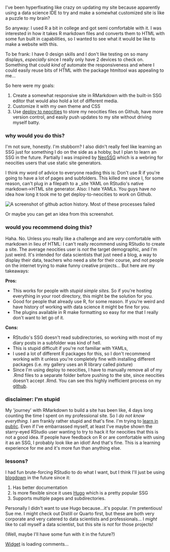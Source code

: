 I've been hyperfixating like crazy on updating my site because apparently using a data science IDE to try and make a somewhat customized site is like a puzzle to my brain?

So anyway: I used R a bit in college and got semi comfortable with it. I was interested in how it takes R markdown files and converts them to HTML with some fun built in capabilities, so I wanted to see what it would be like to make a website with this.

To be frank: I have 0 design skills and I don't like testing on so many displays, *especially* since I really only have 2 devices to check on. Something that could *kind of* automate the responsiveness and where I could easily reuse bits of HTML with the package htmltool was appealing to me...

So here were my goals:

1. Create a somewhat responsive site in RMarkdown with the built-in SSG editor that would also hold a lot of different media.
2. Customize it with my own theme and CSS
3. Use [deploy to neocities](https://github.com/bcomnes/deploy-to-neocities) to store my neocities files on Github, have more version control, and easily push updates to my site without driving myself batty.

### why would you do this?
I'm not sure, honestly. I'm stubborn? I also didn't really feel like learning an SSG just for something I do on the side as a hobby, but I plan to learn an SSG in the future. Partially I was inspired by [NeoSSG](https://neossg.neocities.org/) which is a webring for neocities users that use static site generators.

I think my word of advice to everyone reading this is: Don't use R if you're going to have a lot of pages and subfolders. This killed me since I, for some reason, can't plug in a filepath to a _site YAML on RStudio's native markdown->HTML site generator. Also: I hate YAMLs. You guys have *no* idea how long it took me to get deploy-to-neocities to work on Github.

![A screenshot of github action history. Most of these processes failed](img/git-actions.png)

Or maybe you can get an idea from this screenshot.


### would you recommend doing this?

Haha. No. Unless you really like a challenge and are *very* comfortable with markdown in lieu of HTML: I can't really recommend using RStudio to create a site. The average neocities user is *not* the target demographic, and I'm just weird. It's intended for data scientists that just need a blog, a way to display their data, teachers who need a site for their course, and not people on the internet trying to make funny creative projects... But here are my takeaways:

**Pros:**

* This works for people with *stupid simple sites.* So if you're hosting everything in your root directory, this might be the solution for you.
* Good for people that already use R, for some reason. If you're weird and have history of working with data science it might be fine for you.
* The plugins available in R make formatting so easy for me that I really don't want to let go of it.

**Cons:**

* RStudio's SSG doesn't read subdirectories, so working with most of my diary posts in a subfolder was kind of hell.
* This is stupid difficult if you're not familiar with YAMLs,
* I used a lot of different R packages for this, so I don't recommend working with it unless you're completely fine with installing different packages (i.e. my gallery uses an R library called pixture)
* Since I'm using deploy to neocities, I have to manually remove all of my .Rmd files to a separate folder before pushing to the site, since neocities doesn't accept .Rmd. You can see this highly inefficient process on my [github](https://github.com/eudaemonics/neocities).

### disclaimer: I'm stupid
My 'journey' with RMarkdown to build a site has been like, 4 days long counting the time I spent on my professional site. So I *do not know everything.* I am frankly rather stupid and that's fine. I'm trying to [learn in public](https://www.swyx.io/learn-in-public). Even if I've embarrassed myself, at least I've maybe shown the starry-eyed RStudio user wanting to try to hack it for neocities that this is not a good idea. If people have feedback on R or are comfortable with using it as an SSG, I probably look like an idiot! And that's fine. This is a learning experience for me and it's more fun than anything else.

### lessons?
I had fun brute-forcing RStudio to do what I want, but I think I'll just be using [blogdown](https://bookdown.org/yihui/blogdown/) in the future since it:

1. Has better documentation
2. Is more flexible since it uses [Hugo](https://gohugo.io/) which is a pretty popular SSG
3. Supports multiple pages and subdirectories.

Personally I didn't want to use Hugo because...it's popular. I'm pretentious! Sue me. I might check out Distill or Quarto first, but these are both very corporate and very catered to data scientists and professionals... I *might* like to call myself a data scientist, but this site is *not* for those projects!

(Well, maybe I'll have some fun with it in the future?)

<!-- begin wwww.htmlcommentbox.com -->
 <div id="HCB_comment_box"><a href="http://www.htmlcommentbox.com">Widget</a> is loading comments...</div>
 <link rel="stylesheet" type="text/css" href="https://www.htmlcommentbox.com/static/skins/bootstrap/twitter-bootstrap.css?v=0" />
 <script type="text/javascript" id="hcb"> /*<!--*/ if(!window.hcb_user){hcb_user={};} (function(){var s=document.createElement("script"), l=hcb_user.PAGE || (""+window.location).replace(/'/g,"%27"), h="https://www.htmlcommentbox.com";s.setAttribute("type","text/javascript");s.setAttribute("src", h+"/jread?page="+encodeURIComponent(l).replace("+","%2B")+"&mod=%241%24wq1rdBcg%24w9eytFO%2FEemAy9dJweexS1"+"&opts=16798&num=10&ts=1736115230192");if (typeof s!="undefined") document.getElementsByTagName("head")[0].appendChild(s);})(); /*-->*/ </script>
<!-- end www.htmlcommentbox.com -->